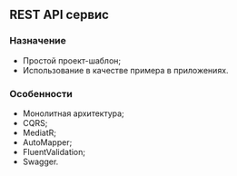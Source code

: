 ## REST API сервис 
### Назначение
* Простой проект-шаблон;
* Использование в качестве примера в приложениях.
### Особенности
* Монолитная архитектура;
* CQRS;
* MediatR;
* AutoMapper;
* FluentValidation;
* Swagger.
